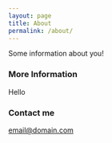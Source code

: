 ```yaml
---
layout: page
title: About
permalink: /about/
---
```


Some information about you!

### More Information

Hello 

### Contact me

[email@domain.com](mailto:email@domain.com)
